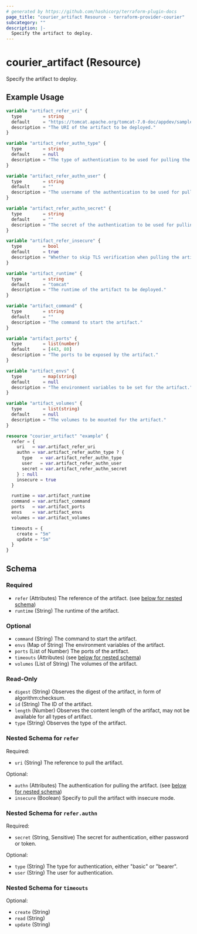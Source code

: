 ```yaml
---
# generated by https://github.com/hashicorp/terraform-plugin-docs
page_title: "courier_artifact Resource - terraform-provider-courier"
subcategory: ""
description: |-
  Specify the artifact to deploy.
---
```


# courier_artifact (Resource)

Specify the artifact to deploy.

## Example Usage

```terraform
variable "artifact_refer_uri" {
  type        = string
  default     = "https://tomcat.apache.org/tomcat-7.0-doc/appdev/sample/sample.war"
  description = "The URI of the artifact to be deployed."
}

variable "artifact_refer_authn_type" {
  type        = string
  default     = null
  description = "The type of authentication to be used for pulling the artifact."
}

variable "artifact_refer_authn_user" {
  type        = string
  default     = ""
  description = "The username of the authentication to be used for pulling the artifact."
}

variable "artifact_refer_authn_secret" {
  type        = string
  default     = ""
  description = "The secret of the authentication to be used for pulling the artifact, either password or token."
}

variable "artifact_refer_insecure" {
  type        = bool
  default     = true
  description = "Whether to skip TLS verification when pulling the artifact."
}

variable "artifact_runtime" {
  type        = string
  default     = "tomcat"
  description = "The runtime of the artifact to be deployed."
}

variable "artifact_command" {
  type        = string
  default     = ""
  description = "The command to start the artifact."
}

variable "artifact_ports" {
  type        = list(number)
  default     = [443, 80]
  description = "The ports to be exposed by the artifact."
}

variable "artifact_envs" {
  type        = map(string)
  default     = null
  description = "The environment variables to be set for the artifact."
}

variable "artifact_volumes" {
  type        = list(string)
  default     = null
  description = "The volumes to be mounted for the artifact."
}

resource "courier_artifact" "example" {
  refer = {
    uri   = var.artifact_refer_uri
    authn = var.artifact_refer_authn_type ? {
      type   = var.artifact_refer_authn_type
      user   = var.artifact_refer_authn_user
      secret = var.artifact_refer_authn_secret
    } : null
    insecure = true
  }

  runtime = var.artifact_runtime
  command = var.artifact_command
  ports   = var.artifact_ports
  envs    = var.artifact_envs
  volumes = var.artifact_volumes

  timeouts = {
    create = "5m"
    update = "5m"
  }
}
```

<!-- schema generated by tfplugindocs -->
## Schema

### Required

- `refer` (Attributes) The reference of the artifact. (see [below for nested schema](#nestedatt--refer))
- `runtime` (String) The runtime of the artifact.

### Optional

- `command` (String) The command to start the artifact.
- `envs` (Map of String) The environment variables of the artifact.
- `ports` (List of Number) The ports of the artifact.
- `timeouts` (Attributes) (see [below for nested schema](#nestedatt--timeouts))
- `volumes` (List of String) The volumes of the artifact.

### Read-Only

- `digest` (String) Observes the digest of the artifact, 
in form of algorithm:checksum.
- `id` (String) The ID of the artifact.
- `length` (Number) Observes the content length of the artifact,
may not be available for all types of artifact.
- `type` (String) Observes the type of the artifact.

<a id="nestedatt--refer"></a>
### Nested Schema for `refer`

Required:

- `uri` (String) The reference to pull the artifact.

Optional:

- `authn` (Attributes) The authentication for pulling the artifact. (see [below for nested schema](#nestedatt--refer--authn))
- `insecure` (Boolean) Specify to pull the artifact with insecure mode.

<a id="nestedatt--refer--authn"></a>
### Nested Schema for `refer.authn`

Required:

- `secret` (String, Sensitive) The secret for authentication, either password or token.

Optional:

- `type` (String) The type for authentication, either "basic" or "bearer".
- `user` (String) The user for authentication.



<a id="nestedatt--timeouts"></a>
### Nested Schema for `timeouts`

Optional:

- `create` (String)
- `read` (String)
- `update` (String)


